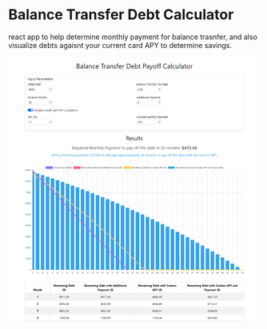 # Balance Transfer Debt Calculator

react app to help determine monthly payment for balance trasnfer, and also visualize debts agaisnt your current card APY to determine savings.

![screenshot](screenshot.png)